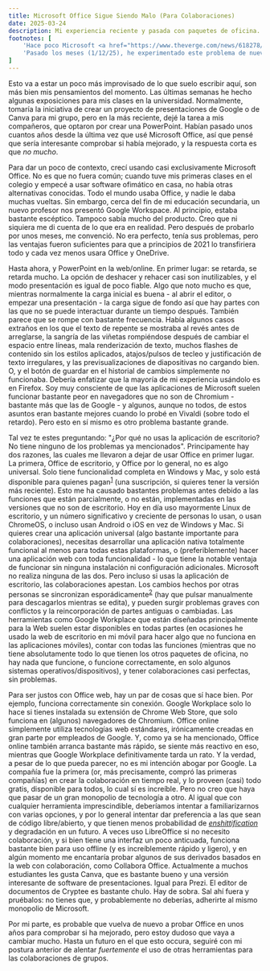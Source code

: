 ```yaml
---
title: Microsoft Office Sigue Siendo Malo (Para Colaboraciones)
date: 2025-03-24
description: Mi experiencia reciente y pasada con paquetes de oficina.
footnotes: [
    'Hace poco Microsoft <a href="https://www.theverge.com/news/618278/microsoft-office-free-windows-apps-ad-supported-version">lanzó la prueba</a> de una versión gratuita de Office de escritorio con publicidad en la India. Sin embargo, muchas funciones (por. ej. la habilidad de usar archivos locales directamente en lugar de OneDrive) están desactivadas artificialmente, así que de lo puedo ver, parece ser una combinación de las peores partes de Office de escritorio y Office web en un solo producto.',
    'Pasado los meses (1/12/25), he experimentado este problema de nuevo. Esta mañana tuve un seminario en el que la profesora quería que la clase trabajara en un documento compartido, pero Microsoft Office de escritorio se negaba a actualizarse en el ordenador/la pizarra para mostrar los últimos cambios. Sugerí abrirlo en la aplicación web, lo cual funcionó sin problema.'
]
---
```


Esto va a estar un poco más improvisado de lo que suelo escribir aquí, son más bien mis pensamientos del momento. Las últimas semanas he hecho algunas exposiciones para mis clases en la universidad. Normalmente, tomaría la iniciativa de crear un proyecto de presentaciones de Google o de Canva para mi grupo, pero en la más reciente, dejé la tarea a mis compañeros, que optaron por crear una PowerPoint. Habían pasado unos cuantos años desde la última vez que usé Microsoft Office, así que pensé que sería interesante comprobar si había mejorado, y la respuesta corta es que *no mucho*.

Para dar un poco de contexto, crecí usando casi exclusivamente Microsoft Office. No es que no fuera común; cuando tuve mis primeras clases en el colegio y empecé a usar software ofimático en casa, no había otras alternativas conocidas. Todo el mundo usaba Office, y nadie le daba muchas vueltas. Sin embargo, cerca del fin de mi educación secundaria, un nuevo profesor nos presentó Google Workspace. Al principio, estaba bastante escéptico. Tampoco sabía mucho del producto. Creo que ni siquiera me di cuenta de lo que era en realidad. Pero después de probarlo por unos meses, me convenció. No era perfecto, tenía sus problemas, pero las ventajas fueron suficientes para que a principios de 2021 lo transfiriera todo y cada vez menos usara Office y OneDrive.

Hasta ahora, y PowerPoint en la web/online. En primer lugar: se retarda, se retarda mucho. La opción de deshacer y rehacer casi son inutilizables, y el modo presentación es igual de poco fiable. Algo que noto mucho es que, mientras normalmente la carga inicial es buena - al abrir el editor, o empezar una presentación - la carga sigue de fondo así que hay partes con las que no se puede interactuar durante un tiempo después. También parece que se rompe con bastante frecuencia. Había algunos casos extraños en los que el texto de repente se mostraba al revés antes de arreglarse, la sangría de las viñetas rompiéndose después de cambiar el espacio entre líneas, mala renderización de texto, muchos flashes de contenido sin los estilos aplicados, atajos/pulsos de tecleo y justificación de texto irregulares, y las previsualizaciones de diapositivas no cargando bien. O, y el botón de guardar en el historial de cambios simplemente no funcionaba. Debería enfatizar que la mayoría de mi experiencia usándolo es en Firefox. Soy muy consciente de que las aplicaciones de Microsoft suelen funcionar bastante peor en navegadores que no son de Chromium - bastante más que las de Google - y algunos, aunque no todos, de estos asuntos eran bastante mejores cuando lo probé en Vivaldi (sobre todo el retardo). Pero esto en sí mismo es otro problema bastante grande.

Tal vez te estes preguntando: "¿Por qué no usas la aplicación de escritorio? No tiene ninguno de los problemas ya mencionados". Principamente hay dos razones, las cuales me llevaron a dejar de usar Office en primer lugar. La primera, Office de escritorio, y Office por lo general, no es algo universal. Solo tiene funcionalidad completa en Windows y Mac, y solo está disponible para quienes pagan<sup><a id="n-1" href="#fn-1">1</a></sup> (una suscripción, si quieres tener la versión más reciente). Esto me ha causado bastantes problemas antes debido a las funciones que están parcialmente, o no están, implementadas en las versiones que no son de escritorio. Hoy en día uso mayormente Linux de escritorio, y un número significativo y creciente de personas lo usan, o usan ChromeOS, o incluso usan Android o iOS en vez de Windows y Mac. Si quieres crear una aplicación universal (algo bastante importante para colaboraciones), necesitas desarrollar una aplicación nativa totalmente funcional al menos para todas estas plataformas, o (preferiblemente) hacer una aplicación web con toda funcionalidad - lo que tiene la notable ventaja de funcionar sin ninguna instalación ni configuración adicionales. Microsoft no realiza ninguna de las dos. Pero incluso si usas la aplicación de escritorio, las colaboraciones apestan. Los cambios hechos por otras personas se sincronizan esporádicamente<sup><a id="n-2" href="#fn-2">2</a></sup> (hay que pulsar manualmente para descagarlos mientras se edita), y pueden surgir problemas graves con conflictos y la reincorporación de partes antiguas o cambiadas. Las herramientas como Google Workplace que están diseñadas principalmente para la Web suelen estar disponibles en todas partes (en ocasiones he usado la web de escritorio en mi móvil para hacer algo que no funciona en las aplicaciones móviles), contar con todas las funciones (mientras que no tiene absolutamente todo lo que tienen los otros paquetes de oficina, no hay nada que funcione, o funcione correctamente, en solo algunos sistemas operativos/dispositivos), y tener colaboraciones casi perfectas, sin problemas.

Para ser justos con Office web, hay un par de cosas que sí hace bien. Por ejemplo, funciona correctamente sin conexión. Google Workplace solo lo hace si tienes instalada su extensión de Chrome Web Store, que solo funciona en (algunos) navegadores de Chromium. Office online simplemente utiliza tecnologías web estándares, irónicamente creadas en gran parte por empleados de Google. Y, como ya se ha mencionado, Office online también arranca bastante más rápido, se siente más reactivo en eso, mientras que Google Workplace definitivamente tarda un rato. Y la verdad, a pesar de lo que pueda parecer, no es mi intención abogar por Google. La compañía fue la primera (or, más precisamente, compró las primeras compañías) en crear la colaboración en tiempo real, y lo proveen (casi) todo gratis, disponible para todos, lo cual sí es increíble. Pero no creo que haya que pasar de un gran monopolio de tecnología a otro. Al igual que con cualquier herramienta imprescindible, deberíamos intentar a familiarizarnos con varias opciones, y por lo general intentar dar preferencia a las que sean de código libre/abierto, y que tienen menos probabilidad de *[enshittification](https://es.wikipedia.org/wiki/Decadencia_de_plataformas#:~:text=como-,enshittification)* y degradación en un futuro. A veces uso LibreOffice si no necesito colaboración, y si bien tiene una interfaz un poco anticuada, funciona bastante bien para uso offline (y es increíblemente rápido y ligero), y en algún momento me encantaría probar algunos de sus derivados basados en la web con colaboración, como Collabora Office. Actualmente a muchos estudiantes les gusta Canva, que es bastante bueno y una versión interesante de software de presentaciones. Igual para Prezi. El editor de documentos de Cryptee es bastante chulo. Hay de sobra. Sal ahí fuera y pruébalos: no tienes que, y probablemente no deberías, adherirte al mismo monopolio de Microsoft.

Por mi parte, es probable que vuelva de nuevo a probar Office en unos años para comprobar si ha mejorado, pero estoy dudoso que vaya a cambiar mucho. Hasta un futuro en el que esto occura, seguiré con mi postura anterior de alentar *fuertemente* el uso de otras herramientas para las colaboraciones de grupos.